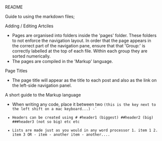 README

Guide to using the markdown files;

Adding / Editing Artciles
- Pages are organised into folders inside the 'pages' folder. These folders to not enforce the navigation layout. In order that the page appears in the correct part of the navigation pane, ensure that that 'Group:' is correctly labelled at the top of each file. Within each group they are sorted numerically.
- The pages are compiled in the 'Markup' language.

Page Titles
- The page title will appear as the title to each post and also as the link on the left-side navigation panel.


A short guide to the Markup language
 - When writing any code, place it between two ` (this is the key next to the left shift on a mac keyboard...) - `<code goes here>`
 - Headers can be created using #
 	#header1 (biggest)
 	##header2 (big)
 	###header3 (not so big)
 	etc etc
 - Lists are made just as you would in any word processor
 		1. item 1
 		2. item 3
 	OR
 		- item
 		- another item
 		- another....

